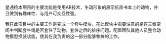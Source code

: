 星通绘本项目的主要功能是使用AR技术，生动形象的展示纸质书本上的动物，并且做到有趣味性、与用户可交互性强。

我在此项目中的主要工作是完成一个套牛模块，在此模块中需要注意的是在三维空间中判断套牛绳是否套住了动物，套住之后的排序问题。配置团队其他人员整合动物模型换装功能，使其在我负责的这一部分能够鲁棒的工作。
